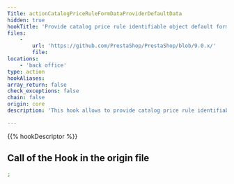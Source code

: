 ```yaml
---
Title: actionCatalogPriceRuleFormDataProviderDefaultData
hidden: true
hookTitle: 'Provide catalog price rule identifiable object default form data for creation'
files:
    -
        url: 'https://github.com/PrestaShop/PrestaShop/blob/9.0.x/'
        file: 
locations:
    - 'back office'
type: action
hookAliases: 
array_return: false
check_exceptions: false
chain: false
origin: core
description: 'This hook allows to provide catalog price rule identifiable object form data which will prefill the form in creation page'

---
```


{{% hookDescriptor %}}

## Call of the Hook in the origin file

```php
;
```
